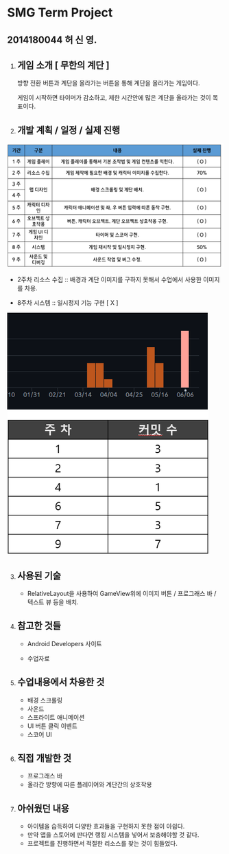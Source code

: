 # SMG Term Project

## 2014180044 허 신 영.



1. ## 게임 소개 [ 무한의 계단 ]

   방향 전환 버튼과 계단을 올라가는 버튼을 통해 계단을 올라가는 게임이다.

   게임이 시작하면 타이머가 감소하고, 제한 시간안에 많은 계단을 올라가는 것이 목표이다.



2. ## 개발 계획 / 일정 / 실제 진행

   

![table](table.png)

- 2주차 리소스 수집 :: 배경과 계단 이미지를 구하지 못해서 수업에서 사용한 이미지를 차용.

- 8주차 시스템  :: 일시정지 기능 구현 [ X ]

  

![commit](commit.png)





3. ## 사용된 기술

   - RelativeLayout을 사용하여 GameView위에 이미지 버튼 / 프로그래스 바 / 텍스트 뷰 등을 배치.

   

4. ## 참고한 것들

   - Android Developers 사이트

   - 수업자료

     

5. ## 수업내용에서 차용한 것

   - 배경 스크롤링
   - 사운드
   - 스프라이트 애니메이션
   - UI 버튼 클릭 이벤트
   - 스코어 UI

   

6. ## 직접 개발한 것

   - 프로그래스 바
   - 올라간 방향에 따른 플레이어와 계단간의 상호작용

   

7. ## 아쉬웠던 내용

   - 아이템을 습득하여 다양한 효과들을 구현하지 못한 점이 아쉽다.
   - 만약 앱을 스토어에 판다면 랭킹 시스템을 넣어서 보충해야할 것 같다.
   - 프로젝트를 진행하면서 적절한 리소스를 찾는 것이 힘들었다.
